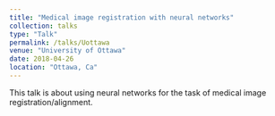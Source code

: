 ```yaml
---
title: "Medical image registration with neural networks"
collection: talks
type: "Talk"
permalink: /talks/Uottawa
venue: "University of Ottawa"
date: 2018-04-26
location: "Ottawa, Ca"
---
```


This talk is about using neural networks for the task of medical image registration/alignment.
